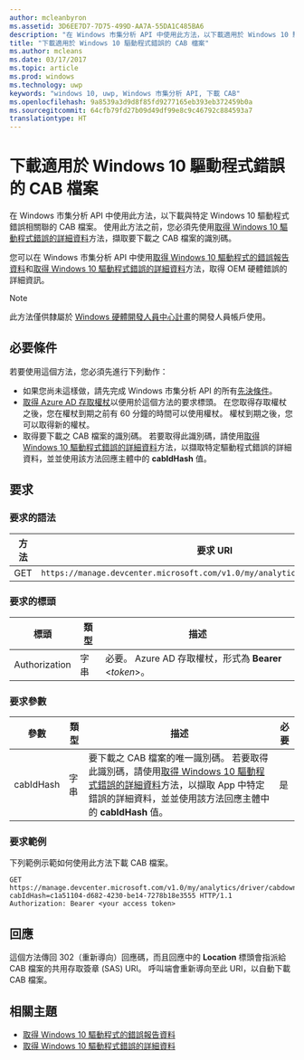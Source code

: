 ```yaml
---
author: mcleanbyron
ms.assetid: 3D6EE7D7-7D75-499D-AA7A-55DA1C485BA6
description: "在 Windows 市集分析 API 中使用此方法，以下載適用於 Windows 10 驅動程式錯誤的 CAB 檔案。 這個方法僅供 IHV 使用。"
title: "下載適用於 Windows 10 驅動程式錯誤的 CAB 檔案"
ms.author: mcleans
ms.date: 03/17/2017
ms.topic: article
ms.prod: windows
ms.technology: uwp
keywords: "windows 10, uwp, Windows 市集分析 API, 下載 CAB"
ms.openlocfilehash: 9a8539a3d9d8f85fd9277165eb393eb372459b0a
ms.sourcegitcommit: 64cfb79fd27b09d49df99e8c9c46792c884593a7
translationtype: HT
---
```

# <a name="download-the-cab-file-for-a-windows-10-driver-error"></a>下載適用於 Windows 10 驅動程式錯誤的 CAB 檔案

在 Windows 市集分析 API 中使用此方法，以下載與特定 Windows 10 驅動程式錯誤相關聯的 CAB 檔案。 使用此方法之前，您必須先使用[取得 Windows 10 驅動程式錯誤的詳細資料](get-details-for-a-windows-10-driver-error.md)方法，擷取要下載之 CAB 檔案的識別碼。

您可以在 Windows 市集分析 API 中使用[取得 Windows 10 驅動程式的錯誤報告資料](get-error-reporting-data-for-windows-10-drivers.md)和[取得 Windows 10 驅動程式錯誤的詳細資料](get-details-for-a-windows-10-driver-error.md)方法，取得 OEM 硬體錯誤的詳細資訊。

> [!NOTE]
> 此方法僅供隸屬於 [Windows 硬體開發人員中心計畫](https://msdn.microsoft.com/windows/hardware/drivers/dashboard/get-started-with-the-hardware-dashboard)的開發人員帳戶使用。

## <a name="prerequisites"></a>必要條件

若要使用這個方法，您必須先進行下列動作：

* 如果您尚未這樣做，請先完成 Windows 市集分析 API 的所有[先決條件](access-analytics-data-using-windows-store-services.md#prerequisites)。
* [取得 Azure AD 存取權杖](access-analytics-data-using-windows-store-services.md#obtain-an-azure-ad-access-token)以便用於這個方法的要求標頭。 在您取得存取權杖之後，您在權杖到期之前有 60 分鐘的時間可以使用權杖。 權杖到期之後，您可以取得新的權杖。
* 取得要下載之 CAB 檔案的識別碼。 若要取得此識別碼，請使用[取得 Windows 10 驅動程式錯誤的詳細資料](get-details-for-a-windows-10-driver-error.md)方法，以擷取特定驅動程式錯誤的詳細資料，並並使用該方法回應主體中的 **cabIdHash** 值。

## <a name="request"></a>要求


### <a name="request-syntax"></a>要求的語法

| 方法 | 要求 URI                                                          |
|--------|----------------------------------------------------------------------|
| GET    | ```https://manage.devcenter.microsoft.com/v1.0/my/analytics/driver/cabdownload``` |

<span/> 

### <a name="request-header"></a>要求的標頭

| 標頭        | 類型   | 描述                                                                 |
|---------------|--------|-----------------------------------------------------------------------------|
| Authorization | 字串 | 必要。 Azure AD 存取權杖，形式為 **Bearer** &lt;*token*&gt;。 |

<span/> 

### <a name="request-parameters"></a>要求參數

| 參數        | 類型   |  描述      |  必要  |
|---------------|--------|---------------|------|
| cabIdHash | 字串 | 要下載之 CAB 檔案的唯一識別碼。 若要取得此識別碼，請使用[取得 Windows 10 驅動程式錯誤的詳細資料](get-details-for-a-windows-10-driver-error.md)方法，以擷取 App 中特定錯誤的詳細資料，並並使用該方法回應主體中的 **cabIdHash** 值。 |  是  |

<span/>
 
### <a name="request-example"></a>要求範例

下列範例示範如何使用此方法下載 CAB 檔案。

```syntax
GET https://manage.devcenter.microsoft.com/v1.0/my/analytics/driver/cabdownload?cabIdHash=c1a51104-d682-4230-be14-7278b18e3555 HTTP/1.1
Authorization: Bearer <your access token>
```

## <a name="response"></a>回應

這個方法傳回 302（重新導向）回應碼，而且回應中的 **Location** 標頭會指派給 CAB 檔案的共用存取簽章 (SAS) URI。 呼叫端會重新導向至此 URI，以自動下載 CAB 檔案。

## <a name="related-topics"></a>相關主題

* [取得 Windows 10 驅動程式的錯誤報告資料](get-error-reporting-data-for-windows-10-drivers.md)
* [取得 Windows 10 驅動程式錯誤的詳細資料](get-details-for-a-windows-10-driver-error.md)
